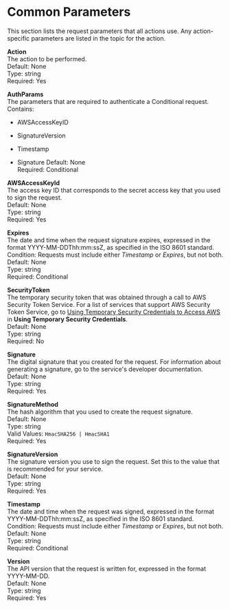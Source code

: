 # Common Parameters<a name="CommonParameters"></a>

This section lists the request parameters that all actions use\. Any action\-specific parameters are listed in the topic for the action\.

 **Action**   
The action to be performed\.  
Default: None  
Type: string  
 Required: Yes 

 **AuthParams**   
The parameters that are required to authenticate a Conditional request\. Contains:  

+ AWSAccessKeyID

+ SignatureVersion

+ Timestamp

+ Signature
Default: None  
 Required: Conditional 

 **AWSAccessKeyId**   
The access key ID that corresponds to the secret access key that you used to sign the request\.  
Default: None  
Type: string  
 Required: Yes 

 **Expires**   
The date and time when the request signature expires, expressed in the format YYYY\-MM\-DDThh:mm:ssZ, as specified in the ISO 8601 standard\.  
Condition: Requests must include either *Timestamp* or *Expires*, but not both\.  
Default: None  
Type: string  
 Required: Conditional 

 **SecurityToken**   
The temporary security token that was obtained through a call to AWS Security Token Service\. For a list of services that support AWS Security Token Service, go to [Using Temporary Security Credentials to Access AWS](http://docs.aws.amazon.com/IAM/latest/UsingSTS/UsingTokens.html) in **Using Temporary Security Credentials**\.  
Default: None  
Type: string  
 Required: No 

 **Signature**   
The digital signature that you created for the request\. For information about generating a signature, go to the service's developer documentation\.  
Default: None  
Type: string  
 Required: Yes 

 **SignatureMethod**   
The hash algorithm that you used to create the request signature\.  
Default: None  
Type: string  
 Valid Values: `HmacSHA256 | HmacSHA1`   
 Required: Yes 

 **SignatureVersion**   
The signature version you use to sign the request\. Set this to the value that is recommended for your service\.  
Default: None  
Type: string  
 Required: Yes 

 **Timestamp**   
The date and time when the request was signed, expressed in the format YYYY\-MM\-DDThh:mm:ssZ, as specified in the ISO 8601 standard\.  
Condition: Requests must include either *Timestamp* or *Expires*, but not both\.  
Default: None  
Type: string  
 Required: Conditional 

 **Version**   
The API version that the request is written for, expressed in the format YYYY\-MM\-DD\.  
Default: None  
Type: string  
 Required: Yes 